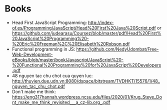 # Books

- Head First JavaScript Programming: http://index-of.es/Programming/JavaScript/Head%20First%20Java%20Script.pdf or https://github.com/judearasu/Coursez/blob/master/pdf/Head%20First%20JavaScript%20Programming%20-%20Eric%20Freeman%2C%20Elisabeth%20Robson.pdf
- Functional programming in JS: https://github.com/NedyUdombat/Free-Web-Development-eBooks/blob/master/book/Javascript/JavaScript%20-%20Functional%20Programming%20for%20JavaScript%20Developers.pdf
- 48 nguyen tac chu chot cua quyen luc: http://thuvien.due.udn.vn:8080/dspace/bitstream/TVDHKT/15576/1/48_nguyen_tac_chu_chot.pdf
- Don't make me think: https://eng317hannah.wordpress.ncsu.edu/files/2020/01/Krug_Steve_Dont_make_me_think_revisited___a_cz-lib.org_.pdf
